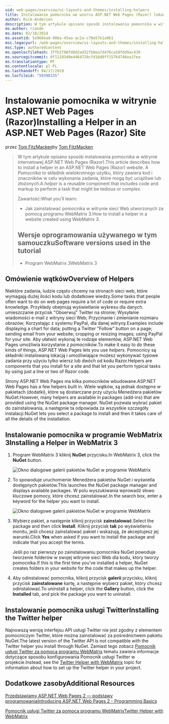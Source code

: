 ```yaml
---
uid: web-pages/overview/ui-layouts-and-themes/installing-helpers
title: Instalowanie pomocnika we wzorcu ASP.NET Web Pages (Razor) lokacji | Dokumentacja firmy Microsoft
author: Rick-Anderson
description: W tym artykule opisano sposób instalowania pomocnika w witrynie internetowej ASP.NET Web Pages (Razor). Pomocnik jest komponentów wielokrotnego użytku, obejmującą kodu i znaczników w celu na...
ms.author: riande
ms.date: 02/18/2014
ms.assetid: 5e968ead-906a-45ea-ac2a-c70e57e1a9b1
msc.legacyurl: /web-pages/overview/ui-layouts-and-themes/installing-helpers
msc.type: authoredcontent
ms.openlocfilehash: 3ffb2f88fd8d2ad32fb8ea7d476ca10fdd9ac430
ms.sourcegitcommit: 0f1119340e4464720cfd16d0ff15764746ea1fea
ms.translationtype: MT
ms.contentlocale: pl-PL
ms.lasthandoff: 04/17/2019
ms.locfileid: "59398335"
---
```

# <a name="installing-a-helper-in-an-aspnet-web-pages-razor-site"></a><span data-ttu-id="b2b4e-104">Instalowanie pomocnika w witrynie ASP.NET Web Pages (Razor)</span><span class="sxs-lookup"><span data-stu-id="b2b4e-104">Installing a Helper in an ASP.NET Web Pages (Razor) Site</span></span>

<span data-ttu-id="b2b4e-105">przez [Tom FitzMacken](https://github.com/tfitzmac)</span><span class="sxs-lookup"><span data-stu-id="b2b4e-105">by [Tom FitzMacken](https://github.com/tfitzmac)</span></span>

> <span data-ttu-id="b2b4e-106">W tym artykule opisano sposób instalowania pomocnika w witrynie internetowej ASP.NET Web Pages (Razor).</span><span class="sxs-lookup"><span data-stu-id="b2b4e-106">This article describes how to install a helper in an ASP.NET Web Pages (Razor) website.</span></span> <span data-ttu-id="b2b4e-107">A *Pomocnika* to składnik wielokrotnego użytku, który zawiera kod i znaczników w celu wykonania zadania, które mogą być uciążliwe lub złożonych.</span><span class="sxs-lookup"><span data-stu-id="b2b4e-107">A *helper* is a reusable component that includes code and markup to perform a task that might be tedious or complex.</span></span>
> 
> <span data-ttu-id="b2b4e-108">Zawartość:</span><span class="sxs-lookup"><span data-stu-id="b2b4e-108">What you'll learn:</span></span>
> 
> - <span data-ttu-id="b2b4e-109">Jak zainstalować pomocnika w witrynie sieci Web utworzonych za pomocą programu WebMatrix 3.</span><span class="sxs-lookup"><span data-stu-id="b2b4e-109">How to install a helper in a website created using WebMatrix 3.</span></span>
>   
> 
> ## <a name="software-versions-used-in-the-tutorial"></a><span data-ttu-id="b2b4e-110">Wersje oprogramowania używanego w tym samouczku</span><span class="sxs-lookup"><span data-stu-id="b2b4e-110">Software versions used in the tutorial</span></span>
> 
> 
> - <span data-ttu-id="b2b4e-111">Program WebMatrix 3</span><span class="sxs-lookup"><span data-stu-id="b2b4e-111">WebMatrix 3</span></span>


## <a name="overview-of-helpers"></a><span data-ttu-id="b2b4e-112">Omówienie wątków</span><span class="sxs-lookup"><span data-stu-id="b2b4e-112">Overview of Helpers</span></span>

<span data-ttu-id="b2b4e-113">Niektóre zadania, ludzie często chcemy na stronach sieci web, które wymagają dużej ilości kodu lub dodatkowe wiedzy.</span><span class="sxs-lookup"><span data-stu-id="b2b4e-113">Some tasks that people often want to do on web pages require a lot of code or require extra knowledge.</span></span> <span data-ttu-id="b2b4e-114">Przykłady obejmują wyświetlanie wykresu dla danych. umieszczanie przycisk "Obserwuj" Twitter na stronie; Wysyłanie wiadomości e-mail z witryny sieci Web; Przycinanie i zmienianie rozmiaru obrazów; Korzystając z systemu PayPal, dla danej witryny.</span><span class="sxs-lookup"><span data-stu-id="b2b4e-114">Examples include displaying a chart for data; putting a Twitter "Follow" button on a page; sending email from your website; cropping or resizing images; using PayPal for your site.</span></span> <span data-ttu-id="b2b4e-115">Aby ułatwić wykonaj te rodzaje elementów, ASP.NET Web Pages umożliwia korzystanie z *pomocników*.</span><span class="sxs-lookup"><span data-stu-id="b2b4e-115">To make it easy to do these kinds of things, ASP.NET Web Pages lets you use *helpers*.</span></span> <span data-ttu-id="b2b4e-116">Pomocnicy są składniki instalowaną lokacją i umożliwiające możesz wykonywać typowe zadania przy użyciu tylko wiersz lub dwóch od kodu Razor.</span><span class="sxs-lookup"><span data-stu-id="b2b4e-116">Helpers are components that you install for a site and that let you perform typical tasks by using just a line or two of Razor code.</span></span>

<span data-ttu-id="b2b4e-117">Strony ASP.NET Web Pages ma kilka pomocników wbudowane.</span><span class="sxs-lookup"><span data-stu-id="b2b4e-117">ASP.NET Web Pages has a few helpers built in.</span></span> <span data-ttu-id="b2b4e-118">Wiele wątków, są jednak dostępne w pakietach (dodatki), które są dostarczane przy użyciu Menedżera pakietów NuGet.</span><span class="sxs-lookup"><span data-stu-id="b2b4e-118">However, many helpers are available in packages (add-ins) that are provided using the NuGet package manager.</span></span> <span data-ttu-id="b2b4e-119">NuGet pozwala wybrać pakiet do zainstalowania, a następnie ta odpowiada za wszystkie szczegóły instalacji.</span><span class="sxs-lookup"><span data-stu-id="b2b4e-119">NuGet lets you select a package to install and then it takes care of all the details of the installation.</span></span>

## <a name="installing-a-helper-in-webmatrix-3"></a><span data-ttu-id="b2b4e-120">Instalowanie pomocnika w programie WebMatrix 3</span><span class="sxs-lookup"><span data-stu-id="b2b4e-120">Installing a Helper in WebMatrix 3</span></span>

1. <span data-ttu-id="b2b4e-121">Program WebMatrix 3 kliknij **NuGet** przycisku.</span><span class="sxs-lookup"><span data-stu-id="b2b4e-121">In WebMatrix 3, click the **NuGet** button.</span></span>

    ![Okno dialogowe galerii pakietów NuGet w programie WebMatrix](installing-helpers/_static/image1.png)
2. <span data-ttu-id="b2b4e-123">To spowoduje uruchomienie Menedżera pakietów NuGet i wyświetla dostępnych pakietów.</span><span class="sxs-lookup"><span data-stu-id="b2b4e-123">This launches the NuGet package manager and displays available packages.</span></span> <span data-ttu-id="b2b4e-124">W polu wyszukiwania wprowadź słowo kluczowe pomocy, które chcesz zainstalować.</span><span class="sxs-lookup"><span data-stu-id="b2b4e-124">In the search box, enter a keyword for the helper you want to install.</span></span>

    ![Okno dialogowe galerii pakietów NuGet w programie WebMatrix](installing-helpers/_static/image2.png)
3. <span data-ttu-id="b2b4e-126">Wybierz pakiet, a następnie kliknij przycisk **zainstalować**.</span><span class="sxs-lookup"><span data-stu-id="b2b4e-126">Select the package and then click **Install**.</span></span> <span data-ttu-id="b2b4e-127">Kliknij przycisk **tak** po wyświetleniu monitu, jeśli chcesz zainstalować pakiet i wskazują, że akceptujesz jej warunki.</span><span class="sxs-lookup"><span data-stu-id="b2b4e-127">Click **Yes** when asked if you want to install the package and indicate that you accept the terms.</span></span>

     <span data-ttu-id="b2b4e-128">Jeśli po raz pierwszy po zainstalowaniu pomocnika NuGet powoduje tworzenie folderów w swojej witrynie sieci Web dla kodu, który tworzy pomocnika.</span><span class="sxs-lookup"><span data-stu-id="b2b4e-128">If this is the first time you've installed a helper, NuGet creates folders in your website for the code that makes up the helper.</span></span>
4. <span data-ttu-id="b2b4e-129">Aby odinstalować pomocnika, kliknij przycisk **galerii** przycisku, kliknij przycisk **zainstalowane** kartę, a następnie wybierz pakiet, który chcesz odinstalować.</span><span class="sxs-lookup"><span data-stu-id="b2b4e-129">To uninstall a helper, click the **Gallery** button, click the **Installed** tab, and pick the package you want to uninstall.</span></span>

## <a name="installing-the-twitter-helper"></a><span data-ttu-id="b2b4e-130">Instalowanie pomocnika usługi Twitter</span><span class="sxs-lookup"><span data-stu-id="b2b4e-130">Installing the Twitter helper</span></span>

<span data-ttu-id="b2b4e-131">Najnowszą wersję interfejsu API usługi Twitter nie jest zgodny z elementem pomocniczym Twitter, które można zainstalować za pośrednictwem pakietu NuGet.</span><span class="sxs-lookup"><span data-stu-id="b2b4e-131">The latest version of the Twitter API is not compatible with the Twitter helper you install through NuGet.</span></span> <span data-ttu-id="b2b4e-132">Zamiast tego zobacz [Pomocnik usługi Twitter za pomocą programu WebMatrix](twitter-helper.md) tematu zawiera informacje dotyczące sposobu konfigurowania Pomocnik usługi Twitter w projekcie.</span><span class="sxs-lookup"><span data-stu-id="b2b4e-132">Instead, see the [Twitter Helper with WebMatrix](twitter-helper.md) topic for information about how to set up the Twitter helper in your project.</span></span>

<a id="Additional_Resources"></a>
## <a name="additional-resources"></a><span data-ttu-id="b2b4e-133">Dodatkowe zasoby</span><span class="sxs-lookup"><span data-stu-id="b2b4e-133">Additional Resources</span></span>


[<span data-ttu-id="b2b4e-134">Przedstawiamy ASP.NET Web Pages 2 — podstawy programowania</span><span class="sxs-lookup"><span data-stu-id="b2b4e-134">Introducing ASP.NET Web Pages 2 - Programming Basics</span></span>](../getting-started/introducing-razor-syntax-c.md)

[<span data-ttu-id="b2b4e-135">Pomocnik usługi Twitter za pomocą programu WebMatrix</span><span class="sxs-lookup"><span data-stu-id="b2b4e-135">Twitter Helper with WebMatrix</span></span>](twitter-helper.md)
